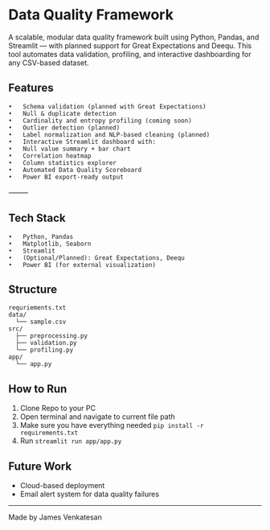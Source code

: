 # Data Quality Framework

A scalable, modular data quality framework built using Python, Pandas, and Streamlit — with planned support for Great Expectations and Deequ. This tool automates data validation, profiling, and interactive dashboarding for any CSV-based dataset.

## Features
	•	Schema validation (planned with Great Expectations)
	•	Null & duplicate detection
	•	Cardinality and entropy profiling (coming soon)
	•	Outlier detection (planned)
	•	Label normalization and NLP-based cleaning (planned)
	•	Interactive Streamlit dashboard with:
	•	Null value summary + bar chart
	•	Correlation heatmap
	•	Column statistics explorer
	•	Automated Data Quality Scoreboard
	•	Power BI export-ready output

⸻

## Tech Stack
	•	Python, Pandas
	•	Matplotlib, Seaborn
	•	Streamlit
	•	(Optional/Planned): Great Expectations, Deequ
	•	Power BI (for external visualization)

## Structure
```
requriements.txt
data/
  └── sample.csv
src/
  ├── preprocessing.py
  ├── validation.py
  └── profiling.py
app/
  └── app.py
```

## How to Run
1. Clone Repo to your PC
2. Open terminal and navigate to current file path
3. Make sure you have everything needed `pip install -r requirements.txt`
4. Run `streamlit run app/app.py`

## Future Work
- Cloud-based deployment
- Email alert system for data quality failures

---
Made by James Venkatesan
